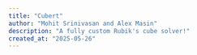 ```yaml
---
title: "Cubert"
author: "Mohit Srinivasan and Alex Masin"
description: "A fully custom Rubik's cube solver!"
created_at: "2025-05-26"
---
```

